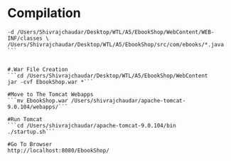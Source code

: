 # Compilation
```javac -cp "/Users/shivrajchaudar/apache-tomcat-9.0.104/lib/servlet-api.jar:/Users/Shivrajchaudar/Desktop/WTL/A5/EbookShop/WebContent/WEB-INF/lib/mysql-connector-j-9.2.0.jar" \
-d /Users/Shivrajchaudar/Desktop/WTL/A5/EbookShop/WebContent/WEB-INF/classes \
/Users/Shivrajchaudar/Desktop/WTL/A5/EbookShop/src/com/ebooks/*.java ```


#.War File Creation
```cd /Users/Shivrajchaudar/Desktop/WTL/A5/EbookShop/WebContent
jar -cvf EbookShop.war *```

#Move to The Tomcat Webapps
```mv EbookShop.war /Users/shivrajchaudar/apache-tomcat-9.0.104/webapps/```

#Run Tomcat
```cd /Users/shivrajchaudar/apache-tomcat-9.0.104/bin
./startup.sh```

#Go To Browser
http://localhost:8080/EbookShop/